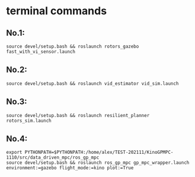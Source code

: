 # terminal commands
## No.1:
```
source devel/setup.bash && roslaunch rotors_gazebo fast_with_vi_sensor.launch
```

## No.2: 
```
source devel/setup.bash && roslaunch vid_estimator vid_sim.launch
```

## No.3: 
```
source devel/setup.bash && roslaunch resilient_planner rotors_sim.launch
```

## No.4: 
```
export PYTHONPATH=$PYTHONPATH:/home/alex/TEST-202111/KinoGPMPC-1110/src/data_driven_mpc/ros_gp_mpc
source devel/setup.bash && roslaunch ros_gp_mpc gp_mpc_wrapper.launch environment:=gazebo flight_mode:=kino plot:=True
```
